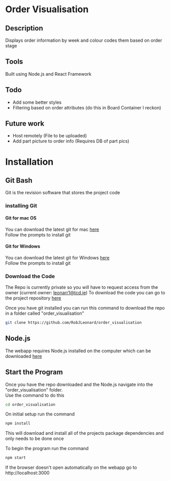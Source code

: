 # Order Visualisation

## Description
Displays order information by week and colour codes them based on order stage

## Tools

Built using Node.js and React Framework

## Todo

- Add some better styles
- Filtering based on order attributes (do this in Board Container I reckon)

## Future work

- Host remotely (File to be uploaded)
- Add part picture to order info (Requires DB of part pics)

# Installation

## Git Bash
Git is the revision software that stores the project code
### installing Git

#### Git for mac OS
You can download the latest git for mac [here](https://sourceforge.net/projects/git-osx-installer/files/)  
Follow the prompts to install git

#### Git for Windows
You can download the latest git for Windows [here](https://git-scm.com/download/win)  
Follow the prompts to install git

### Download the Code
The Repo is currently private so you will have to request access from the owner (current owner: leonarr1@tcd.ie)
To download the code you can go to the project repository [here](https://github.com/RobJLeonard/order_visualisation)    

Once you have git installed you can run this command to download the repo in a folder called "order_visualisation"  

```bash
git clone https://github.com/RobJLeonard/order_visualisation
```

## Node.js

The webapp requires Node.js installed on the computer which can be downloaded [here]([https://nodejs.org/en/download/)

## Start the Program

Once you have the repo downloaded and the Node.js navigate into the "order_visualisation" folder.  
Use the command to do this
```bash
cd order_visualisation
```

On initial setup run the command

```bash
npm install
```
This will download and install all of the projects package dependencies and only needs to be done once

To begin the program run the command
```bash
npm start
```

If the browser doesn't open automatically on the webapp go to http://localhost:3000